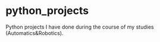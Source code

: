 # python_projects

Python projects I have done during the course of my studies (Automatics&Robotics).
